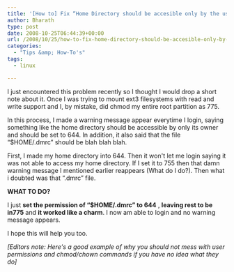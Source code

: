 ```yaml
---
title: '[How to] Fix “Home Directory should be accesible only by the user” — Warning Message during login'
author: Bharath
type: post
date: 2008-10-25T06:44:39+00:00
url: /2008/10/25/how-to-fix-home-directory-should-be-accesible-only-by-the-user-warning-message-during-login/
categories:
  - "Tips &amp; How-To's"
tags:
  - linux

---
```

I just encountered this problem recently so I thought I would drop a short note about it. Once I was trying to mount ext3 filesystems with read and write support and I, by mistake, did chmod my entire root partition as 775.

In this process, I made a warning message appear everytime I login, saying something like the home directory should be accessible by only its owner and should be set to 644. In addition, it also said that the file &#8220;$HOME/.dmrc&#8221; should be blah blah blah.

First, I made my home directory into 644. Then it won't let me login saying it was not able to access my home directory. If I set it to 755 then that damn warning message I mentioned earlier reappears (What do I do?). Then what i doubted was that &#8220;.dmrc&#8221; file.

<span style="#888888;"><strong>WHAT TO DO?</strong></span>

I just **set the permission of &#8220;$HOME/.dmrc&#8221; to 644** , **leaving rest to be in775** and **it worked like a charm**. I now am able to login and no warning message appears.

I hope this will help you too.

_[Editors note: Here's a good example of why you should not mess with user permissions and chmod/chown commands if you have no idea what they do]_
